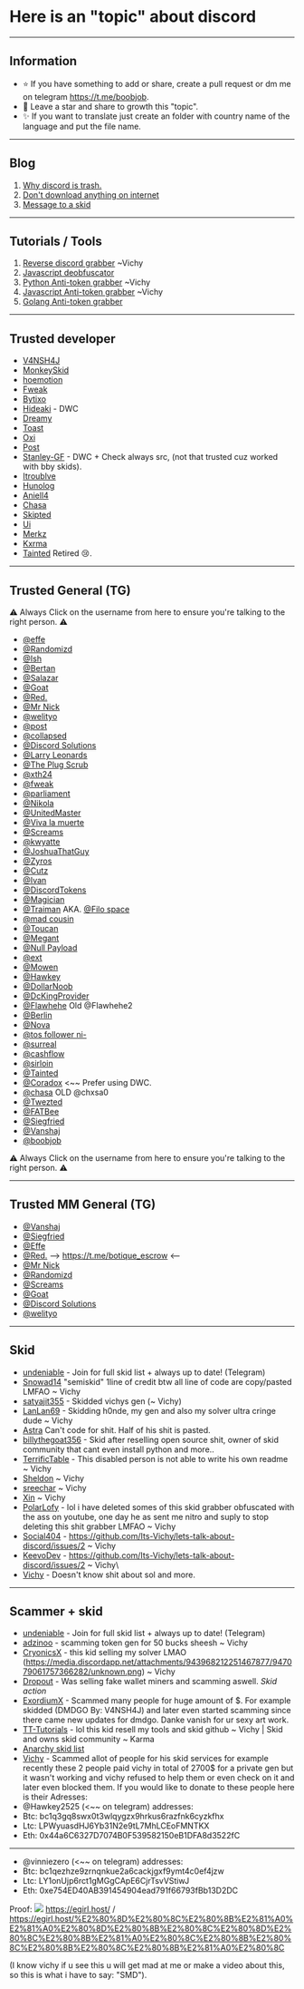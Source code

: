 # Here is an "topic" about discord

-----

## Information

- ⭐ If you have something to add or share, create a pull request or dm me on telegram https://t.me/boobjob.
- 🎈 Leave a star and share to growth this "topic".
- ✨ If you want to translate just create an folder with country name of the language and put the file name.

-----

## Blog

1. [Why discord is trash.](https://github.com/boobbs/lets-undeniable/blob/main/DiscordTrash.md)
2. [Don't download anything on internet](https://github.com/boobbs/lets-undeniable/blob/main/DownloadShit.md)
3. [Message to a skid](https://github.com/boobbs/lets-undeniable/blob/main/Skid.md)

-----

## Tutorials / Tools

1. [Reverse discord grabber](https://github.com/Its-Vichy/Reverse-Discord-Stealer-Tutorial) ~Vichy
2. [Javascript deobfuscator](https://deobfuscate.relative.im/)
3. [Python Anti-token grabber](https://github.com/Its-Vichy/Sezam) ~Vichy
4. [Javascript Anti-token grabber](https://github.com/Its-Vichy/Spectre) ~Vichy
5. [Golang Anti-token grabber](https://github.com/traumatism/Discord-Malware-Detector)

-----

## Trusted developer

- [V4NSH4J](https://github.com/V4NSH4J)
- [MonkeySkid](https://github.com/balluh)
- [hoemotion](https://github.com/hoemotion)
- [Fweak](https://github.com/Fweak)
- [Bytixo](https://github.com/bytixo)
- [Hideaki](https://github.com/HideakiAtsuyo) - DWC
- [Dreamy](https://github.com/dreamywashere)
- [Toast](https://github.com/traumatism)
- [Oxi](https://github.com/oxitheman)
- [Post](https://github.com/post04)
- [Stanley-GF](https://github.com/Stanley-GF) - DWC + Check always src, (not that trusted cuz worked with bby skids).
- [Itroublve](https://github.com/Itroublve)
- [Hunolog](https://github.com/Hunolog)
- [Aniell4](https://github.com/Aniell4)
- [Chasa](https://github.com/itschasa)
- [Skipted](https://github.com/scripted-1337)
- [Ui](https://github.com/UiIsBack)
- [Merkz](https://github.com/ItsMerkz)
- [Kxrma](https://github.com/boobbs)
- [Tainted](https://github.com/Tainted06) Retired 😢.

-----

## Trusted General (TG)

⚠️ Always Click on the username from here to ensure you're talking to the right person. ⚠️

- [@effe](http://t.me/effe_tg)
- [@Randomizd](http://t.me/Randomizd4)
- [@Ish](http://t.me/Ishontelegram)
- [@Bertan](http://t.me/bertantaskiran)
- [@Salazar](https://t.me/SalazariQ)
- [@Goat](https://t.me/GoatTokens)
- [@Red.](https://t.me/Bright)
- [@Mr Nick](https://t.me/Mrnick3205)
- [@welityo](https://t.me/massmentions)
- [@post](https://t.me/postuwu)
- [@collapsed](https://t.me/collapsed)
- [@Discord Solutions](https://t.me/discordsolutions)
- [@Larry Leonards](https://t.me/booba58)
- [@The Plug Scrub](https://t.me/ThePlugScrub)
- [@xth24](https://t.me/xth24)
- [@fweak](https://t.me/fw3ak)
- [@parliament](https://t.me/parliamentxo)
- [@Nikola](https://t.me/nikolak47)
- [@UnitedMaster](https://t.me/UnitedMaster)
- [@Viva la muerte](https://t.me/dotudot)
- [@Screams](https://t.me/screams1337)
- [@kwyatte](https://t.me/kwyatte)
- [@JoshuaThatGuy](https://t.me/JoshuaThatGuy2)
- [@Zyros](https://t.me/Zyros)
- [@Cutz](https://t.me/cutz000)
- [@Ivan](https://t.me/IvanShop228)
- [@DiscordTokens](https://t.me/DiscordTokensHQ)
- [@Magician](https://t.me/MagicianNulled)
- [@Traiman](https://t.me/Traiman) AKA. [@Filo space](https://t.me/filospace)
- [@mad cousin](https://t.me/madcousin)
- [@Toucan](https://t.me/Toucanzz)
- [@Megant](https://t.me/tokifynet)
- [@Null Payload](https://t.me/Null_Payload)
- [@ext](https://t.me/creaming)
- [@Mowen](https://t.me/MowenDC)
- [@Hawkey](https://t.me/Hawkey2525)
- [@DollarNoob](https://t.me/DollarNoob)
- [@DcKingProvider](https://t.me/discordtokenprovider)
- [@Flawhehe](https://t.me/Flawhehe) Old @Flawhehe2
- [@Berlin](https://t.me/berlin_AXA)
- [@Nova](https://t.me/novaisveryhot)
- [@tos follower ni-](https://t.me/tos_follower)
- [@surreal](https://t.me/surreal04)
- [@cashflow](https://t.me/cashflow1337)
- [@sirloin](https://t.me/sirloin)
- [@Tainted](https://t.me/TaintedDev)
- [@Coradox](https://t.me/Coradox) <~~ Prefer using DWC.
- [@chasa](https://t.me/chasalol) OLD @chxsa0
- [@Twezted](https://t.me/Twezted)
- [@FATBee](https://t.me/fatbeebhw)
- [@Siegfried](https://t.me/siegfried_tos)
- [@Vanshaj](https://t.me/campingarunner)
- [@boobjob](https://t.me/boobjob)

⚠️ Always Click on the username from here to ensure you're talking to the right person. ⚠️

-----

## Trusted MM General (TG)

- [@Vanshaj](https://t.me/campingarunner)
- [@Siegfried](https://t.me/siegfried_tos)
- [@Effe](https://t.me/effe_tg)
- [@Red.](https://t.me/Bright) --> https://t.me/botique_escrow <--
- [@Mr Nick](https://t.me/Mrnick3205)
- [@Randomizd](https://t.me/randomizd4)
- [@Screams](https://t.me/screams1337)
- [@Goat](https://t.me/GoatTokens)
- [@Discord Solutions](https://t.me/discordsolutions)
- [@welityo](https://t.me/massmentions)

-----

## Skid

- [undeniable](https://t.me/undeniable) - Join for full skid list + always up to date! (Telegram)
- [Snowad14](https://github.com/Snowad14/Requests-Hcaptcha-Solver) "semiskid" 1line of credit btw all line of code are copy/pasted LMFAO ~ Vichy
- [satyajit355](https://github.com/satyajit355) - Skidded vichys gen (~ Vichy)
- [LanLan69](https://github.com/LanLan69) - Skidding h0nde, my gen and also my solver ultra cringe dude ~ Vichy
- [Astra](https://github.com/AstraaDev) Can't code for shit. Half of his shit is pasted.
- [billythegoat356](https://github.com/billythegoat356) - Skid after reselling open source shit, owner of skid community that cant even install python and more..
- [TerrificTable](https://github.com/TerrificTable) - This disabled person is not able to write his own readme ~ Vichy
- [Sheldon](https://github.com/Its-SheldonDev) ~ Vichy
- [sreechar](https://github.com/sreechar) ~ Vichy
- [Xin](https://github.com/Wizz1337) ~ Vichy
- [PolarLofy](https://github.com/PolarLofy) - lol i have deleted somes of this skid grabber obfuscated with the ass on youtube, one day he as sent me nitro and suply to stop deleting this shit grabber LMFAO ~ Vichy
- [Social404](https://github.com/notsocial404) - https://github.com/Its-Vichy/lets-talk-about-discord/issues/2 ~ Vichy
- [KeevoDev](https://github.com/KeevoDev) - https://github.com/Its-Vichy/lets-talk-about-discord/issues/2 ~ Vichy\
- [Vichy](https://github.com/Its-Vichy) - Doesn't know shit about sol and more.

----
## Scammer + skid

- [undeniable](https://t.me/undeniable) - Join for full skid list + always up to date! (Telegram)
- [adzinoo](https://github.com/adzinoo) - scamming token gen for 50 bucks sheesh ~ Vichy
- [CryonicsX](https://github.com/CryonicsX) - this kid selling my solver LMAO (https://media.discordapp.net/attachments/943968212251467877/947079061757366282/unknown.png) ~ Vichy
- [Dropout](https://github.com/dropout1337) - Was selling fake wallet miners and scamming aswell. *Skid action*
- [ExordiumX](https://github.com/ExordiumX) - Scammed many people for huge amount of $. For example skidded (DMDGO By: V4NSH4J) and later even started scamming since there came new updates for dmdgo. Danke vanish for ur sexy art work.
- [TT-Tutorials](https://github.com/TT-Tutorials) - lol this kid resell my tools and skid github ~ Vichy | Skid and owns skid community ~ Karma
- [Anarchy skid list](https://github.com/master7720/anarchy-skid-list)
- [Vichy](https://github.com/Its-Vichy) - Scammed allot of people for his skid services for example recently these 2 people paid vichy in total of 2700$ for a private gen but it wasn't working and vichy refused to help them or even check on it and later even blocked them. If you would like to donate to these people here is their Adresses:
- @Hawkey2525 (<~~ on telegram) addresses:
- Btc: bc1q3gq8swx0t3wlqygzx9hrkus6razfnk6cyzkfhx
- Ltc: LPWyuasdHJ6Yb31N2e9tL7MhLCEoFMNTKX
- Eth: 0x44a6C6327D7074B0F539582150eB1DFA8d3522fC
-----------------------------------------------------
- @vinniezero (<~~ on telegram) addresses:
- Btc: bc1qezhze9zrnqnkue2a6cackjgxf9ymt4c0ef4jzw
- Ltc: LY1onUjp6rct1gMGgCApE6CjrTsvVStiwJ
- Eth: 0xe754ED40AB391454904ead791f66793fBb13D2DC

Proof:
<img src="https://cdn.discordapp.com/attachments/1004046623753646080/1011180613522423878/unknown.png"></code></a>
https://egirl.host/‍‌​⁠⁠‍​‌‍‌​⁠‌​‌​‌​⁠‌ 
/ https://egirl.host/%E2%80%8D%E2%80%8C%E2%80%8B%E2%81%A0%E2%81%A0%E2%80%8D%E2%80%8B%E2%80%8C%E2%80%8D%E2%80%8C%E2%80%8B%E2%81%A0%E2%80%8C%E2%80%8B%E2%80%8C%E2%80%8B%E2%80%8C%E2%80%8B%E2%81%A0%E2%80%8C


(I know vichy if u see this u will get mad at me or make a video about this, so this is what i have to say: "SMD").
